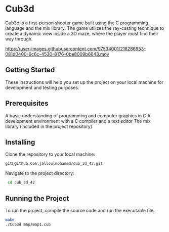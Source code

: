 # Cub3d
Cub3d is a first-person shooter game built using the C programming language and the mlx library. 
The game utilizes the ray-casting technique to create a dynamic view inside a 3D maze, where the player must find their way through.


https://user-images.githubusercontent.com/97534001/216286953-081d0400-6c6c-4530-8176-0be8009b6643.mov


## Getting Started

These instructions will help you set up the project on your local machine for development and testing purposes.

## Prerequisites

A basic understanding of programming and computer graphics in C
A development environment with a C compiler and a text editor
The mlx library (included in the project repository)

## Installing

Clone the repository to your local machine:
```bash
git@github.com:jalloulmohamed/cub_3d_42.git
```
Navigate to the project directory:

```bash
 cd cub_3d_42
```

## Running the Project
To run the project, compile the source code and run the executable file.

```bash
make
./Cub3d map/map1.cub

```


